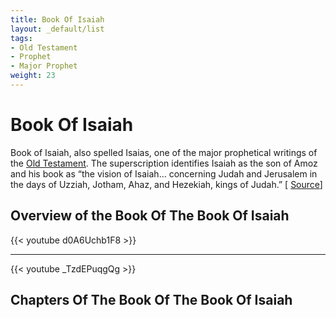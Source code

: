 ```yaml
---
title: Book Of Isaiah
layout: _default/list
tags:
- Old Testament
- Prophet
- Major Prophet
weight: 23
---
```

# Book Of Isaiah
Book of Isaiah, also spelled Isaias, one of the major prophetical writings of the [Old Testament](/tags/old-testament/). The superscription identifies Isaiah as the son of Amoz and his book as “the vision of Isaiah... concerning Judah and Jerusalem in the days of Uzziah, Jotham, Ahaz, and Hezekiah, kings of Judah.” [ [Source](https://www.britannica.com/topic/Book-of-Isaiah)]

## Overview of the Book Of The Book Of Isaiah
{{< youtube d0A6Uchb1F8 >}}

---

{{< youtube _TzdEPuqgQg >}}

## Chapters Of The Book Of The Book Of Isaiah
